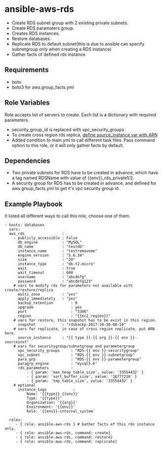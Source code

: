 ansible-aws-rds
=========

* Create RDS subnet group with 2 existing private subnets.
* Create RDS paramaters group.
* Creates RDS instances.
* Restore databases.
* Replicate RDS to default subnet(this is due to ansible can specify subnetgroup only when creating a RDS instance)
* Gather facts of defined rds instance


Requirements
------------

* boto
* boto3 for aws.group_facts.yml


Role Variables
--------------

Role accepts list of servers to create. Each list is a dictionary with required parameters.
* security_group_id is replaced with vpc_security_groups
* To create cross region rds replica, [define source_instance var with ARN](http://docs.aws.amazon.com/cli/latest/reference/rds/create-db-instance-read-replica.html)
* Added condition to main.yml to call different task files. Pass command option to this role, or it will only gather facts by default.

Dependencies
------------

* Two private subnets for RDS have to be created in advance, which have a tag named RDSName with value of {{env}}_rds_private1/2.
* A security group for RDS has to be created in advance, and defined for aws.group_facts.yml to get it's vpc security group id.

Example Playbook
----------------
It listed all different ways to call this role, choose one of them.

    - hosts: databases
      vars:
      aws_rds                 :
        - publicly_accessible : False
          db_engine           : "MySQL"
          db_name             : "testdb"
          instance_name       : "testremoveme"
          engine_version      : "5.6.34"
          size                : "20"
          instance_type       : "db.t2.micro"
          wait                : true
          wait_timeout        : 600
          username            : "abcdefg"
          password            : "abcdefg123"
        # vars to modify rds for parameters not available with create/restore/replica
          multi_zone          : "yes"
          apply_immediately   : "yes"
          backup_retention        : 0
          upgrade                 : yes
          port                    : "3306"
          region                  : "{{ec2_region}}"
        # vars for restore, this snapshot has to be exist in this region.
          snapshot            : "rdsbackp-2017-10-30-08-10"
        # vars for replicate, in case of cross region replicate, put ARN here.
          source_instance     : "{{ type }}-{{ org }}-{{ env }}-sourceinst"        
        # vars for securitygroup/subnetgroup and parametergroup
          vpc_security_groups     : "RDS-{{ env }}-securitygroup"
          vpc_subnet              : "RDS-{{ env }}-subnetgroup"
          para_grp                : "RDS-{{ env }}-parametergroup"
          paragrp_engine          : "mysql5.6"
          rds_parameters          :
              - { param: 'max_heap_table_size', value: '33554432' }
              - { param: 'sort_buffer_size', value: '16777216' }
              - { param: 'tmp_table_size', value: '33554432' }
        # optional
          instance_tags            :
              Name: '{{type}}_{{env}}'
              Type: '{{type}}'
              Organization: '{{org}}'
              Environment: '{{env}}'
              Role: '{{env}}-internal_system'

      roles:
         - { role: ansible-aws-rds } # Gather facts of this rds instance only.
         - { role: ansible-aws-rds, command: create}
         - { role: ansible-aws-rds, command: restore}
         - { role: ansible-aws-rds, command: replicate}
